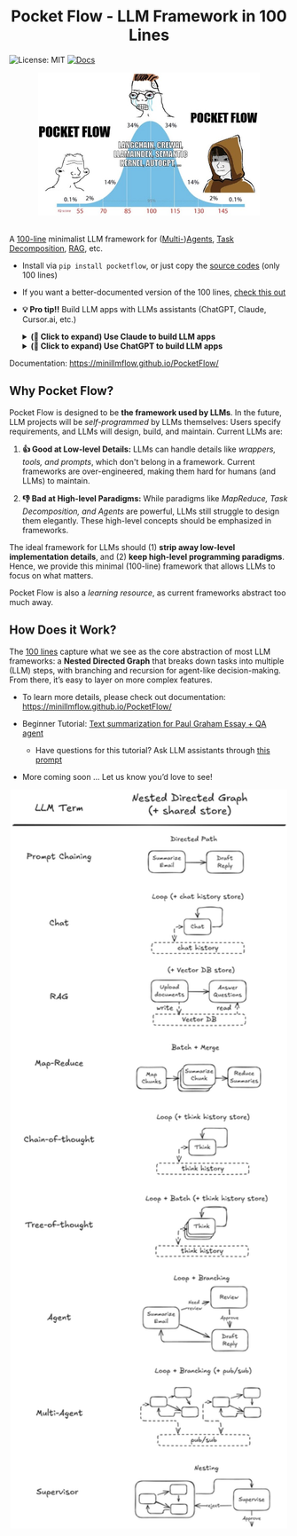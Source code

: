 <h1 align="center">Pocket Flow - LLM Framework in 100 Lines</h1>



![License: MIT](https://img.shields.io/badge/License-MIT-yellow.svg)
[![Docs](https://img.shields.io/badge/docs-latest-blue)](https://minillmflow.github.io/PocketFlow/)

<div align="center">
  <img src="./assets/minillmflow.jpg" width="400"/>
</div>

<br>

A [100-line](pocketflow/__init__.py) minimalist LLM framework for ([Multi-](https://minillmflow.github.io/PocketFlow/multi_agent.html))[Agents](https://minillmflow.github.io/PocketFlow/agent.html), [Task Decomposition](https://minillmflow.github.io/PocketFlow/decomp.html), [RAG](https://minillmflow.github.io/PocketFlow/rag.html), etc.

- Install via  ```pip install pocketflow```, or just copy the [source codes](pocketflow/__init__.py) (only 100 lines)

- If you want a better-documented version of the 100 lines, [check this out](https://chatgpt.com/share/678564bd-1ba4-8000-98e4-a6ffe363c1b8)

- **💡 Pro tip!!** Build LLM apps with LLMs assistants (ChatGPT, Claude, Cursor.ai, etc.)

  <details>
    <summary><b>(🫵 Click to expand) Use Claude to build LLM apps</b></summary>

    - Create a [project](https://www.anthropic.com/news/projects) and upload the [docs](docs) to project knowledge
  
    - Set project custom instructions. For example:
      ```
      1. check "tool.md" and "llm.md" for the required functions.
      2. design the high-level (batch) flow and nodes.
      3. design the shared memory structure: define its fields, data structures, and how they will be updated.
      Think out aloud for above first and ask users if your design makes sense.
      4. Finally, implement. Start with simple, minimalistic codes without, for example, typing.
      ```
    - Ask it to build LLM apps (Sonnet 3.5 strongly recommended)!
      ```
      Help me build a chatbot based on a directory of PDFs.
      ```
 
      <div align="center">
        <img src="./assets/claude_project.gif"/>
      </div>
  </details>

  <details>
    <summary><b>(🫵 Click to expand) Use ChatGPT to build LLM apps</b></summary>

    - Try the [GPT assistant](https://chatgpt.com/g/g-677464af36588191b9eba4901946557b-mini-llm-flow-assistant). However, it uses older models, which are good for explaining but not that good at coding.

      <div align="center">
        <img src="./assets/gpt_store.gif"/>
      </div>

    - For stronger coding capabilities, consider sending the [docs](docs) to more advanced models like O1.
  
        - Paste the docs link (https://github.com/miniLLMFlow/PocketFlow/tree/main/docs) to [Gitingest](https://gitingest.com/).

        - Then, paste the generated contents into your O1 prompt, and ask it to build LLM apps.
     
    
  </details>


Documentation: https://minillmflow.github.io/PocketFlow/

## Why Pocket Flow?

Pocket Flow is designed to be **the framework used by LLMs**. In the future, LLM projects will be *self-programmed* by LLMs themselves: Users specify requirements, and LLMs will design, build, and maintain. Current LLMs are:

1. **👍 Good at Low-level Details:** LLMs can handle details like *wrappers, tools, and prompts*, which don't belong in a framework. Current frameworks are over-engineered, making them hard for humans (and LLMs) to maintain.

2. **👎 Bad at High-level Paradigms:** While paradigms like *MapReduce, Task Decomposition, and Agents* are powerful, LLMs still struggle to design them elegantly. These high-level concepts should be emphasized in frameworks.

The ideal framework for LLMs should (1) **strip away low-level implementation details**, and (2) **keep high-level programming paradigms**. Hence, we provide this minimal (100-line) framework that allows LLMs to focus on what matters.  

Pocket Flow is also a *learning resource*, as current frameworks abstract too much away.

## How Does it Work?

The [100 lines](pocketflow/__init__.py) capture what we see as the core abstraction of most LLM frameworks: a **Nested Directed Graph** that breaks down tasks into multiple (LLM) steps, with branching and recursion for agent-like decision-making. From there, it’s easy to layer on more complex features.



- To learn more details, please check out documentation: https://minillmflow.github.io/PocketFlow/

- Beginner Tutorial: [Text summarization for Paul Graham Essay + QA agent](https://colab.research.google.com/github/miniLLMFlow/PocketFlow/blob/main/cookbook/demo.ipynb)

    - Have questions for this tutorial? Ask LLM assistants through [this prompt](https://chatgpt.com/share/676f16d2-7064-8000-b9d7-f6874346a6b5)
 
- More coming soon ... Let us know you’d love to see!

<div align="center">
  <img src="./assets/graph.png" width="500"/>
</div>
